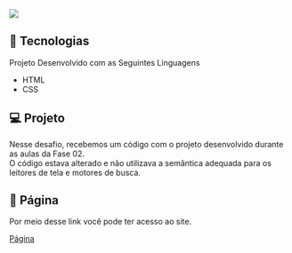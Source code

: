 
<div align"center">
  <img src="https://github.com/frank-cardoso/treine-me/assets/114771200/5a4d7922-03be-4444-83c5-69f42a118117" />
</div>


<h2>🚀 Tecnologias</h2>
<p>Projeto Desenvolvido com as Seguintes Linguagens</p>
<ul>
  <li>HTML</li>
  <li>CSS</li>
</ul>

<h2>💻 Projeto</h2>
<p>Nesse desafio, recebemos um código com o projeto desenvolvido durante as aulas da Fase 02.<br> 
   O código estava alterado e não utilizava a semântica adequada para os leitores de tela e motores de busca.
</p>

<h2>🔗 Página</h2>
<p>Por meio desse link você pode ter acesso ao site.</p>
<a href="https://frank-cardoso.github.io/treine-me/" target="_blank">Página</a>
